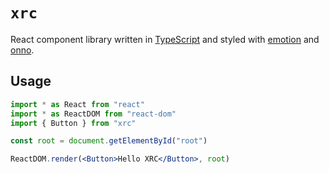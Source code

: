 # `xrc`

React component library written in [TypeScript][typescript] and styled with [emotion][emotion] and [onno][onno].

## Usage

```jsx
import * as React from "react"
import * as ReactDOM from "react-dom"
import { Button } from "xrc"

const root = document.getElementById("root")

ReactDOM.render(<Button>Hello XRC</Button>, root)
```

[typescript]: https://www.typescriptlang.org
[emotion]: https://emotion.sh
[onno]: https://onnojs.com

